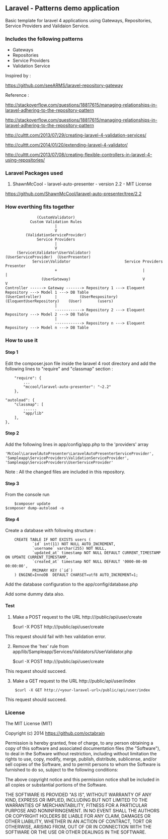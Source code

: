 ## Laravel - Patterns demo application

Basic template for laravel 4 applications using Gateways, Repositories, Service Providers and Validaion Service.


### Includes the following patterns

* Gateways
* Repositories
* Service Providers
* Validation Service

Inspired by :

https://github.com/seeARMS/laravel-repository-gateway

Reference :

http://stackoverflow.com/questions/18817615/managing-relationships-in-laravel-adhering-to-the-repository-pattern

http://stackoverflow.com/questions/18817615/managing-relationships-in-laravel-adhering-to-the-repository-pattern

http://culttt.com/2013/07/29/creating-laravel-4-validation-services/

http://culttt.com/2014/01/20/extending-laravel-4-validator/

http://culttt.com/2013/07/08/creating-flexible-controllers-in-laravel-4-using-repositories/

### Laravel Packages used

1. ShawnMcCool - laravel-auto-presenter - version 2.2 - MIT License

https://github.com/ShawnMcCool/laravel-auto-presenter/tree/2.2

### How everthing fits together

                  (CustomValidator)
               Custom Validation Rules
                          |
                          V
             (ValidationServiceProvider)
                  Service Providers
                          |
                          V
         (Service\Validator\UserValidator)             (UserServiceProvider)  (UserPresenter)
                Service\Validator                        Service Providers       Presenter
                          +                                      |                   |
                    (UserGateway)                                V                   V
    Controller ------> Gateway -------> Repository 1 ---> Eloquent Repository ---> Model 1 ---> DB Table
    (UserController)      |          (UserRespository) (EloquentUserRepository)    (User)       (users)
                          |
                          ------------> Repository 2 ---> Eloquent Repository ---> Model 2 ---> DB Table
                          |
                          ------------> Repository n ---> Eloquent Repository ---> Model n ---> DB Table


### How to use it

#### Step 1

Edit the composer.json file inside the laravel 4 root directory and
add the following lines to "require" and "classmap" section :

        "require": {
            ...
            "mccool/laravel-auto-presenter": "~2.2"
        },

	"autoload": {
		"classmap": [
			......
			"app/lib"
		],
	},

#### Step 2

Add the following lines in app/config/app.php to the 'providers' array

	'McCool\LaravelAutoPresenter\LaravelAutoPresenterServiceProvider',
	'Sampleapp\ServiceProviders\ValidationServiceProvider',
	'Sampleapp\ServiceProviders\UserServiceProvider'

Note : All the changed files are included in this repository.

#### Step 3

From the console run

        $composer update
	$composer dump-autoload -o

#### Step 4

Create a database with following structure :

        CREATE TABLE IF NOT EXISTS users (
                `id` int(11) NOT NULL AUTO_INCREMENT,
                `username` varchar(255) NOT NULL,
                `updated_at` timestamp NOT NULL DEFAULT CURRENT_TIMESTAMP ON UPDATE CURRENT_TIMESTAMP,
                `created_at` timestamp NOT NULL DEFAULT '0000-00-00 00:00:00',
                PRIMARY KEY (`id`)
        ) ENGINE=InnoDB  DEFAULT CHARSET=utf8 AUTO_INCREMENT=1;

Add the database configuration to the app/config/database.php

Add some dummy data also.

#### Test

1. Make a POST request to the URL http://<your-laravel-url>/public/api/user/create

	$curl -X POST http://<your-laravel-url>/public/api/user/create

This request should fail with hex validation error.

2. Remove the 'hex' rule from app/lib/Sampleapp/Services/Validators/UserValidator.php

	$curl -X POST http://<your-laravel-url>/public/api/user/create

This request should succeed.

3. Make a GET request to the URL http://public/api/user/index

        $curl -X GET http://<your-laravel-url>/public/api/user/index

This request should succeed.

### License

The MIT License (MIT)

Copyright (c) 2014 https://github.com/octabrain

Permission is hereby granted, free of charge, to any person obtaining a copy
of this software and associated documentation files (the "Software"), to deal
in the Software without restriction, including without limitation the rights
to use, copy, modify, merge, publish, distribute, sublicense, and/or sell
copies of the Software, and to permit persons to whom the Software is
furnished to do so, subject to the following conditions:

The above copyright notice and this permission notice shall be included in
all copies or substantial portions of the Software.

THE SOFTWARE IS PROVIDED "AS IS", WITHOUT WARRANTY OF ANY KIND, EXPRESS OR
IMPLIED, INCLUDING BUT NOT LIMITED TO THE WARRANTIES OF MERCHANTABILITY,
FITNESS FOR A PARTICULAR PURPOSE AND NONINFRINGEMENT. IN NO EVENT SHALL THE
AUTHORS OR COPYRIGHT HOLDERS BE LIABLE FOR ANY CLAIM, DAMAGES OR OTHER
LIABILITY, WHETHER IN AN ACTION OF CONTRACT, TORT OR OTHERWISE, ARISING FROM,
OUT OF OR IN CONNECTION WITH THE SOFTWARE OR THE USE OR OTHER DEALINGS IN
THE SOFTWARE.
